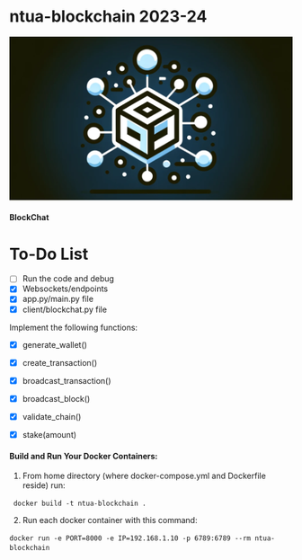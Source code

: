 # ntua-blockchain 2023-24

<p align="center">
  <img src="./images/logo.png" max-width="50%" />
</p>

#### BlockChat

# To-Do List
- [ ] Run the code and debug
- [X] Websockets/endpoints
- [X] app.py/main.py file
- [X] client/blockchat.py file

Implement the following functions:
- [x] generate_wallet()
- [x] create_transaction()
- [x] broadcast_transaction()
- [x] broadcast_block()
- [x] validate_chain()
- [x] stake(amount)


#### Build and Run Your Docker Containers:

1. From home directory (where docker-compose.yml and Dockerfile reside) run:

```  docker build -t ntua-blockchain . ```

2. Run each docker container with this command:

```docker run -e PORT=8000 -e IP=192.168.1.10 -p 6789:6789 --rm ntua-blockchain```
